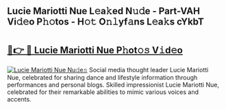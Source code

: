 ## Lucie Mariotti Nue L𝚎a𝚔ed N𝚞𝚍e - Part-VAH Vi𝚍𝚎o P𝚑𝚘tos - H𝚘𝚝 O𝚗𝚕yf𝚊ns L𝚎a𝚔s cYkbT

# <h2><a href="http://kf2xcmr.oniu.top/?m=Lucie+Mariotti+Nue">🔗👉 🔴 Lucie Mariotti Nue P𝚑ot𝚘𝚜 V𝚒d𝚎o</a></h2>

[![Lucie Mariotti Nue Nu𝚍e𝚜](https://i.imgur.com/0qMVB7G.gif)](http://kf2xcmr.oniu.top/?m=Lucie+Mariotti+Nue)
Social media thought leader Lucie Mariotti Nue, celebrated for sharing dance and lifestyle information through performances and personal blogs. Skilled impressionist Lucie Mariotti Nue, celebrated for their remarkable abilities to mimic various voices and accents.  
